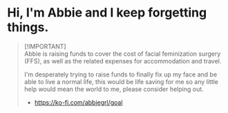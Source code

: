 # Hi, I'm Abbie and I keep forgetting things.
> [!IMPORTANT]\
> Abbie is raising funds to cover the cost of facial feminization surgery (FFS), as well as the related expenses for accommodation and travel.
> 
> I'm desperately trying to raise funds to finally fix up my face and be able to live a normal life, this would be life saving for me so any little help would mean the world to me, please consider helping out.
> - https://ko-fi.com/abbiegrl/goal

